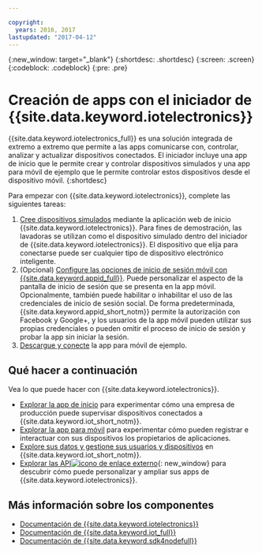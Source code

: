 ```yaml
---

copyright:
  years: 2016, 2017
lastupdated: "2017-04-12"
---
```


<!-- Common attributes used in the template are defined as follows: -->
{:new_window: target="\_blank"}
{:shortdesc: .shortdesc}
{:screen: .screen}
{:codeblock: .codeblock}
{:pre: .pre}

<!-- Note to writers - index.md and iot4egettingstarted.md are (almost) duplicates and a change to one should be made to both. index.md appears within the product app as the getting started page. iot4egettingstarted.md appears as the top level topic in the docs toc. -->

# Creación de apps con el iniciador de {{site.data.keyword.iotelectronics}}

{{site.data.keyword.iotelectronics_full}} es una solución integrada de extremo a extremo que permite a las apps comunicarse con, controlar, analizar y actualizar dispositivos conectados. El iniciador incluye una app de inicio que le permite crear y controlar dispositivos simulados y una app para móvil de ejemplo que le permite controlar estos dispositivos desde el dispositivo móvil.
{:shortdesc}

Para empezar con {{site.data.keyword.iotelectronics}}, complete las siguientes tareas:

1. [Cree dispositivos simulados](https://console.ng.bluemix.net/docs/starters/IotElectronics/iot4ecreatingappliances.html) mediante la aplicación web de inicio {{site.data.keyword.iotelectronics}}. Para fines de demostración, las lavadoras se utilizan como el dispositivo simulado dentro del iniciador de {{site.data.keyword.iotelectronics}}. El dispositivo que elija para conectarse puede ser cualquier tipo de dispositivo electrónico inteligente.
2. (Opcional) [Configure las opciones de inicio de sesión móvil con {{site.data.keyword.appid_full}}](https://console.ng.bluemix.net/docs/services/appid/index.html). Puede personalizar el aspecto de la pantalla de inicio de sesión que se presenta en la app móvil. Opcionalmente, también puede habilitar o inhabilitar el uso de las credenciales de inicio de sesión social. De forma predeterminada, {{site.data.keyword.appid_short_notm}} permite la autorización con Facebook y Google+, y los usuarios de la app móvil pueden utilizar sus propias credenciales o pueden omitir el proceso de inicio de sesión y probar la app sin iniciar la sesión.
3. [Descargue y conecte](https://console.ng.bluemix.net/docs/starters/IotElectronics/iotelectronics_config_mobile.html) la app para móvil de ejemplo.


## Qué hacer a continuación
Vea lo que puede hacer con {{site.data.keyword.iotelectronics}}.

- [Explorar la app de inicio](https://console.ng.bluemix.net/docs/starters/IotElectronics/iot4ecreatingappliances.html) para experimentar cómo una empresa de producción puede supervisar dispositivos conectados a {{site.data.keyword.iot_short_notm}}.
- [Explorar la app para móvil](https://console.ng.bluemix.net/docs/starters/IotElectronics/iotelectronics_config_mobile.html) para experimentar cómo pueden registrar e interactuar con sus dispositivos los propietarios de aplicaciones.
- [Explore sus datos y gestione sus usuarios y dispositivos](iotelectronics_dashboard.html) en {{site.data.keyword.iot_short_notm}}.
- [Explorar las API![icono de enlace externo](../../icons/launch-glyph.svg)](http://ibmiotforelectronics.mybluemix.net/public/iot4eregistrationapi.html){: new_window} para descubrir cómo puede personalizar y ampliar sus apps de {{site.data.keyword.iotelectronics}}.

## Más información sobre los componentes
- [Documentación de {{site.data.keyword.iotelectronics}}](iotelectronics_overview.html)
- [Documentación de {{site.data.keyword.iot_full}}](https://console.ng.bluemix.net/docs/services/IoT/index.html)
- [Documentación de {{site.data.keyword.sdk4nodefull}}](https://console.ng.bluemix.net/docs/runtimes/nodejs/index.html#nodejs_runtime)
